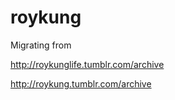 # roykung

Migrating from 

http://roykunglife.tumblr.com/archive

http://roykung.tumblr.com/archive

